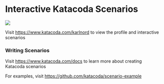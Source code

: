 # Interactive Katacoda Scenarios

[![](http://shields.katacoda.com/katacoda/karlnord/count.svg)](https://www.katacoda.com/karlnord "Get your profile on Katacoda.com")

Visit https://www.katacoda.com/karlnord to view the profile and interactive scenarios

### Writing Scenarios
Visit https://www.katacoda.com/docs to learn more about creating Katacoda scenarios

For examples, visit https://github.com/katacoda/scenario-example
